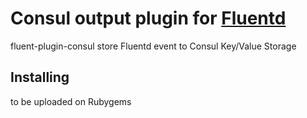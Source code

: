 # Consul output plugin for [Fluentd](http://www.fluentd.org)

fluent-plugin-consul store Fluentd event to Consul Key/Value Storage

## Installing

to be uploaded on Rubygems


